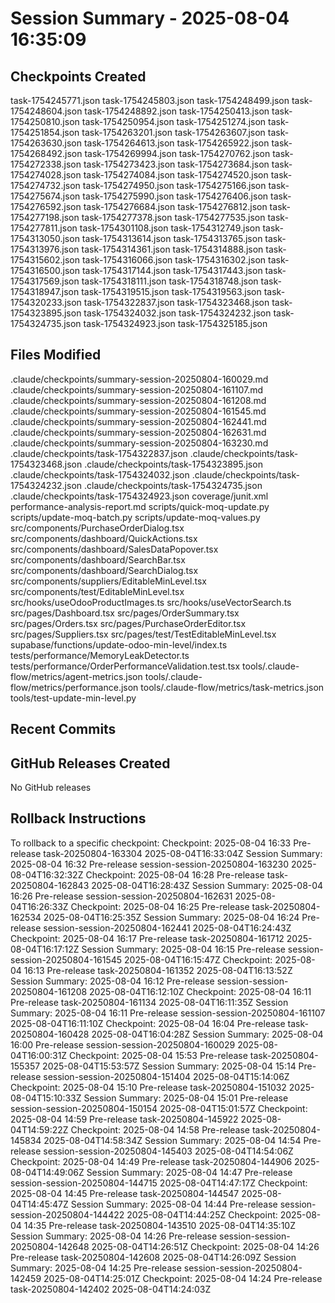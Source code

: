 # Session Summary - 2025-08-04 16:35:09

## Checkpoints Created
task-1754245771.json
task-1754245803.json
task-1754248499.json
task-1754248604.json
task-1754248892.json
task-1754250413.json
task-1754250810.json
task-1754250954.json
task-1754251274.json
task-1754251854.json
task-1754263201.json
task-1754263607.json
task-1754263630.json
task-1754264613.json
task-1754265922.json
task-1754268492.json
task-1754269994.json
task-1754270762.json
task-1754272338.json
task-1754273423.json
task-1754273684.json
task-1754274028.json
task-1754274084.json
task-1754274520.json
task-1754274732.json
task-1754274950.json
task-1754275166.json
task-1754275674.json
task-1754275990.json
task-1754276406.json
task-1754276592.json
task-1754276684.json
task-1754276812.json
task-1754277198.json
task-1754277378.json
task-1754277535.json
task-1754277811.json
task-1754301108.json
task-1754312749.json
task-1754313050.json
task-1754313614.json
task-1754313765.json
task-1754313976.json
task-1754314361.json
task-1754314888.json
task-1754315602.json
task-1754316066.json
task-1754316302.json
task-1754316500.json
task-1754317144.json
task-1754317443.json
task-1754317569.json
task-1754318111.json
task-1754318748.json
task-1754318947.json
task-1754319515.json
task-1754319563.json
task-1754320233.json
task-1754322837.json
task-1754323468.json
task-1754323895.json
task-1754324032.json
task-1754324232.json
task-1754324735.json
task-1754324923.json
task-1754325185.json

## Files Modified
.claude/checkpoints/summary-session-20250804-160029.md
.claude/checkpoints/summary-session-20250804-161107.md
.claude/checkpoints/summary-session-20250804-161208.md
.claude/checkpoints/summary-session-20250804-161545.md
.claude/checkpoints/summary-session-20250804-162441.md
.claude/checkpoints/summary-session-20250804-162631.md
.claude/checkpoints/summary-session-20250804-163230.md
.claude/checkpoints/task-1754322837.json
.claude/checkpoints/task-1754323468.json
.claude/checkpoints/task-1754323895.json
.claude/checkpoints/task-1754324032.json
.claude/checkpoints/task-1754324232.json
.claude/checkpoints/task-1754324735.json
.claude/checkpoints/task-1754324923.json
coverage/junit.xml
performance-analysis-report.md
scripts/quick-moq-update.py
scripts/update-moq-batch.py
scripts/update-moq-values.py
src/components/PurchaseOrderDialog.tsx
src/components/dashboard/QuickActions.tsx
src/components/dashboard/SalesDataPopover.tsx
src/components/dashboard/SearchBar.tsx
src/components/dashboard/SearchDialog.tsx
src/components/suppliers/EditableMinLevel.tsx
src/components/test/EditableMinLevel.tsx
src/hooks/useOdooProductImages.ts
src/hooks/useVectorSearch.ts
src/pages/Dashboard.tsx
src/pages/OrderSummary.tsx
src/pages/Orders.tsx
src/pages/PurchaseOrderEditor.tsx
src/pages/Suppliers.tsx
src/pages/test/TestEditableMinLevel.tsx
supabase/functions/update-odoo-min-level/index.ts
tests/performance/MemoryLeakDetector.ts
tests/performance/OrderPerformanceValidation.test.tsx
tools/.claude-flow/metrics/agent-metrics.json
tools/.claude-flow/metrics/performance.json
tools/.claude-flow/metrics/task-metrics.json
tools/test-update-min-level.py

## Recent Commits


## GitHub Releases Created
No GitHub releases

## Rollback Instructions
To rollback to a specific checkpoint:
Checkpoint: 2025-08-04 16:33	Pre-release	task-20250804-163304	2025-08-04T16:33:04Z
Session Summary: 2025-08-04 16:32	Pre-release	session-session-20250804-163230	2025-08-04T16:32:32Z
Checkpoint: 2025-08-04 16:28	Pre-release	task-20250804-162843	2025-08-04T16:28:43Z
Session Summary: 2025-08-04 16:26	Pre-release	session-session-20250804-162631	2025-08-04T16:26:33Z
Checkpoint: 2025-08-04 16:25	Pre-release	task-20250804-162534	2025-08-04T16:25:35Z
Session Summary: 2025-08-04 16:24	Pre-release	session-session-20250804-162441	2025-08-04T16:24:43Z
Checkpoint: 2025-08-04 16:17	Pre-release	task-20250804-161712	2025-08-04T16:17:12Z
Session Summary: 2025-08-04 16:15	Pre-release	session-session-20250804-161545	2025-08-04T16:15:47Z
Checkpoint: 2025-08-04 16:13	Pre-release	task-20250804-161352	2025-08-04T16:13:52Z
Session Summary: 2025-08-04 16:12	Pre-release	session-session-20250804-161208	2025-08-04T16:12:10Z
Checkpoint: 2025-08-04 16:11	Pre-release	task-20250804-161134	2025-08-04T16:11:35Z
Session Summary: 2025-08-04 16:11	Pre-release	session-session-20250804-161107	2025-08-04T16:11:10Z
Checkpoint: 2025-08-04 16:04	Pre-release	task-20250804-160428	2025-08-04T16:04:28Z
Session Summary: 2025-08-04 16:00	Pre-release	session-session-20250804-160029	2025-08-04T16:00:31Z
Checkpoint: 2025-08-04 15:53	Pre-release	task-20250804-155357	2025-08-04T15:53:57Z
Session Summary: 2025-08-04 15:14	Pre-release	session-session-20250804-151404	2025-08-04T15:14:06Z
Checkpoint: 2025-08-04 15:10	Pre-release	task-20250804-151032	2025-08-04T15:10:33Z
Session Summary: 2025-08-04 15:01	Pre-release	session-session-20250804-150154	2025-08-04T15:01:57Z
Checkpoint: 2025-08-04 14:59	Pre-release	task-20250804-145922	2025-08-04T14:59:22Z
Checkpoint: 2025-08-04 14:58	Pre-release	task-20250804-145834	2025-08-04T14:58:34Z
Session Summary: 2025-08-04 14:54	Pre-release	session-session-20250804-145403	2025-08-04T14:54:06Z
Checkpoint: 2025-08-04 14:49	Pre-release	task-20250804-144906	2025-08-04T14:49:06Z
Session Summary: 2025-08-04 14:47	Pre-release	session-session-20250804-144715	2025-08-04T14:47:17Z
Checkpoint: 2025-08-04 14:45	Pre-release	task-20250804-144547	2025-08-04T14:45:47Z
Session Summary: 2025-08-04 14:44	Pre-release	session-session-20250804-144422	2025-08-04T14:44:25Z
Checkpoint: 2025-08-04 14:35	Pre-release	task-20250804-143510	2025-08-04T14:35:10Z
Session Summary: 2025-08-04 14:26	Pre-release	session-session-20250804-142648	2025-08-04T14:26:51Z
Checkpoint: 2025-08-04 14:26	Pre-release	task-20250804-142608	2025-08-04T14:26:09Z
Session Summary: 2025-08-04 14:25	Pre-release	session-session-20250804-142459	2025-08-04T14:25:01Z
Checkpoint: 2025-08-04 14:24	Pre-release	task-20250804-142402	2025-08-04T14:24:03Z
